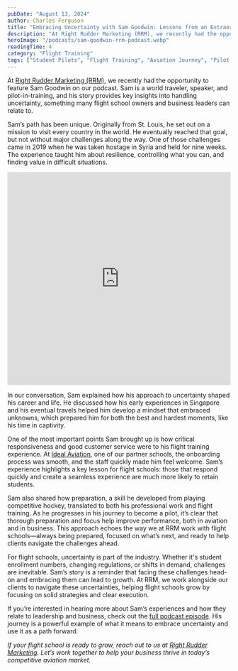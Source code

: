 ```yaml
---
pubDate: "August 13, 2024"
author: Charles Ferguson
title: "Embracing Uncertainty with Sam Goodwin: Lessons from an Extraordinary Journey"
description: "At Right Rudder Marketing (RRM), we recently had the opportunity to feature Sam Goodwin on our podcast. Sam is a world traveler, speaker, and pilot-in-training, and his story provides key insights into handling uncertainty, something many flight school owners and business leaders can relate to."
heroImage: "/podcasts/sam-goodwin-rrm-podcast.webp"
readingTime: 4
category: "Flight Training"
tags: ["Student Pilots", "Flight Training", "Aviation Journey", "Pilot Stories", "Flight School Experience"]
---
```


At [Right Rudder Marketing (RRM)](https://rightruddermarketing.com/schedule-call), we recently had the opportunity to feature Sam Goodwin on our podcast. Sam is a world traveler, speaker, and pilot-in-training, and his story provides key insights into handling uncertainty, something many flight school owners and business leaders can relate to.

Sam’s path has been unique. Originally from St. Louis, he set out on a mission to visit every country in the world. He eventually reached that goal, but not without major challenges along the way. One of those challenges came in 2019 when he was taken hostage in Syria and held for nine weeks. The experience taught him about resilience, controlling what you can, and finding value in difficult situations.

<iframe width="100%" height="480" src="https://www.youtube.com/embed/pu43JUZUTHs?si=VYX2TSL4LbCaGaeq" title="YouTube video player" frameborder="0" allow="accelerometer; autoplay; clipboard-write; encrypted-media; gyroscope; picture-in-picture; web-share" referrerpolicy="strict-origin-when-cross-origin" allowfullscreen></iframe>

In our conversation, Sam explained how his approach to uncertainty shaped his career and life. He discussed how his early experiences in Singapore and his eventual travels helped him develop a mindset that embraced unknowns, which prepared him for both the best and hardest moments, like his time in captivity.

One of the most important points Sam brought up is how critical responsiveness and good customer service were to his flight training experience. At [Ideal Aviation](https://idealaviationstl.com/), one of our partner schools, the onboarding process was smooth, and the staff quickly made him feel welcome. Sam’s experience highlights a key lesson for flight schools: those that respond quickly and create a seamless experience are much more likely to retain students.

Sam also shared how preparation, a skill he developed from playing competitive hockey, translated to both his professional work and flight training. As he progresses in his journey to become a pilot, it’s clear that thorough preparation and focus help improve performance, both in aviation and in business. This approach echoes the way we at RRM work with flight schools—always being prepared, focused on what’s next, and ready to help clients navigate the challenges ahead.

For flight schools, uncertainty is part of the industry. Whether it's student enrollment numbers, changing regulations, or shifts in demand, challenges are inevitable. Sam’s story is a reminder that facing these challenges head-on and embracing them can lead to growth. At RRM, we work alongside our clients to navigate these uncertainties, helping flight schools grow by focusing on solid strategies and clear execution.

If you’re interested in hearing more about Sam’s experiences and how they relate to leadership and business, check out the [full podcast episode](https://youtu.be/pu43JUZUTHs?feature=shared). His journey is a powerful example of what it means to embrace uncertainty and use it as a path forward.

_If your flight school is ready to grow, reach out to us at [Right Rudder Marketing](https://rightruddermarketing.com/schedule-call). Let’s work together to help your business thrive in today’s competitive aviation market._
